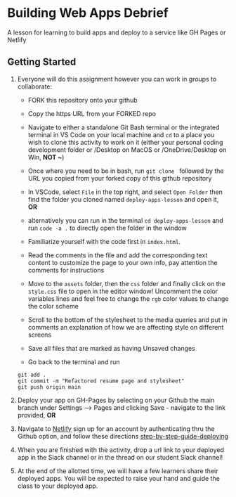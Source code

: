 # Building Web Apps Debrief

A lesson for learning to build apps and deploy to a service like GH Pages or Netlify

## Getting Started

1. Everyone will do this assignment however you can work in groups to collaborate:
  
    * FORK this repository onto your github
  
    * Copy the https URL from your FORKED repo

    * Navigate to either a standalone Git Bash terminal or the integrated terminal in VS Code on your local machine and `cd` to a place you wish to clone this activity to work on it (either your personal coding development folder or /Desktop on MacOS or /OneDrive/Desktop on Win,  **NOT ~**)
  
    * Once where you need to be in bash, run `git clone ` followed by the URL you copied from your forked copy of this github repository

    * In VSCode, select `File` in the top right, and select `Open Folder` then find the folder you cloned named `deploy-apps-lesson` and open it, **OR**
  
    * alternatively you can run in the terminal `cd deploy-apps-lesson` and run `code -a .` to directly open the folder in the window
  
    * Familiarize yourself with the code first in `index.html`. 
  
    * Read the comments in the file and add the corresponding text content to customize the page to your own info, pay attention the comments for instructions
  
    * Move to the `assets` folder, then the `css` folder and finally click on the `style.css` file to open in the editor window! Uncomment the color variables lines and feel free to change the `rgb` color values to change the color scheme

    * Scroll to the bottom of the stylesheet to the media queries and put in comments an explanation of how we are affecting style on different screens
  
    * Save all files that are marked as having Unsaved changes
  
    * Go back to the terminal and run 
    ```
    git add .
    git commit -m "Refactored resume page and stylesheet"
    git push origin main
    ```

2.  Deploy your app on GH-Pages by selecting on your Github the main branch under Settings --> Pages and clicking Save - navigate to the link provided, **OR**
3. Navigate to [Netlify](https://app.netlify.com) sign up for an account by authenticating thru the Github option, and follow these directions [step-by-step-guide-deploying](https://www.netlify.com/blog/2016/10/27/a-step-by-step-guide-deploying-a-static-site-or-single-page-app/)

4. When you are finished with the activity, drop a url link to your deployed app in the Slack channel or in the thread on our student Slack channel!

5. At the end of the allotted time, we will have a few learners share their deployed apps. You will be expected to raise your hand and guide the class to your deployed app.